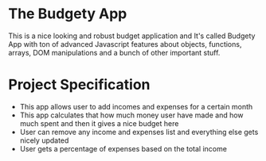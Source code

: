 # The Budgety App

This is a nice looking and robust budget application and It's called Budgety App with ton of advanced Javascript features about objects, functions, arrays, DOM manipulations and a bunch of other important stuff.

# Project Specification

- This app allows user to add incomes and expenses for a certain month
- This app calculates that how much money user have made and how much spent and then it gives a nice budget here
- User can remove any income and expenses list and everything else gets nicely updated
- User gets a percentage of expenses based on the total income
